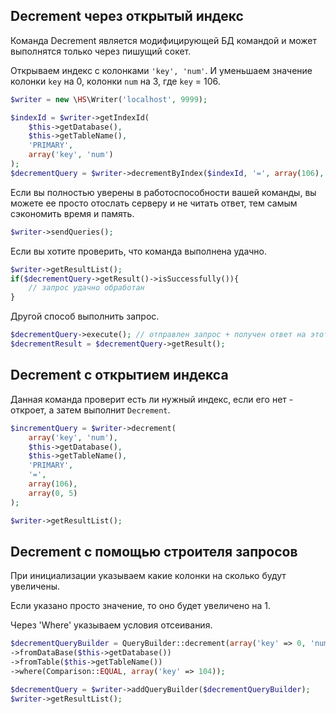 Decrement через открытый индекс
------------
Команда Decrement является модифицирующей БД командой и может выполнятся только через пишущий сокет.

Открываем индекс с колонками `'key', 'num'`. И уменьшаем значение колонки `key` на 0, колонки `num` на 3, где `key` = 106.

```php
$writer = new \HS\Writer('localhost', 9999);

$indexId = $writer->getIndexId(
    $this->getDatabase(),
    $this->getTableName(),
    'PRIMARY',
    array('key', 'num')
);
$decrementQuery = $writer->decrementByIndex($indexId, '=', array(106), array(0, 3));
```
Если вы полностью уверены в работоспособности вашей команды, вы можете ее просто отослать серверу и не читать ответ, тем самым сэкономить время и память.
```php
$writer->sendQueries();
```
Если вы хотите проверить, что команда выполнена удачно.
```php
$writer->getResultList();
if($decrementQuery->getResult()->isSuccessfully()){
    // запрос удачно обработан
}
```

Другой способ выполнить запрос.
```php
$decrementQuery->execute(); // отправлен запрос + получен ответ на этот запрос + все, что было в очереди на отправку
$decrementResult = $decrementQuery->getResult();
```


Decrement с открытием индекса
------------
Данная команда проверит есть ли нужный индекс, если его нет - откроет, а затем выполнит `Decrement`.

```php
$incrementQuery = $writer->decrement(
    array('key', 'num'),
    $this->getDatabase(),
    $this->getTableName(),
    'PRIMARY',
    '=',
    array(106),
    array(0, 5)
);

$writer->getResultList();
```

Decrement c помощью строителя запросов
------------
При инициализации указываем какие колонки на сколько будут увеличены.

Если указано просто значение, то оно будет увеличено на 1.

Через 'Where' указываем условия отсеивания.
```php
$decrementQueryBuilder = QueryBuilder::decrement(array('key' => 0, 'num'))
->fromDataBase($this->getDatabase())
->fromTable($this->getTableName())
->where(Comparison::EQUAL, array('key' => 104));

$decrementQuery = $writer->addQueryBuilder($decrementQueryBuilder);
$writer->getResultList();
```